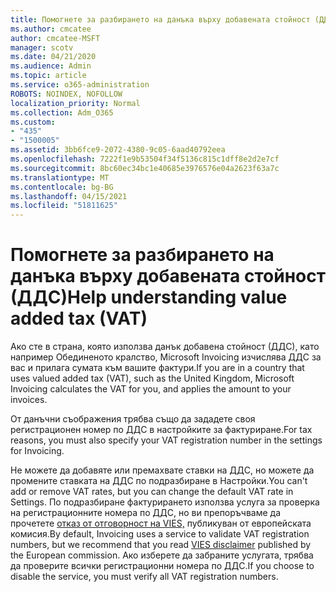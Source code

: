 ```yaml
---
title: Помогнете за разбирането на данъка върху добавената стойност (ДДС)
ms.author: cmcatee
author: cmcatee-MSFT
manager: scotv
ms.date: 04/21/2020
ms.audience: Admin
ms.topic: article
ms.service: o365-administration
ROBOTS: NOINDEX, NOFOLLOW
localization_priority: Normal
ms.collection: Adm_O365
ms.custom:
- "435"
- "1500005"
ms.assetid: 3bb6fce9-2072-4380-9c05-6aad40792eea
ms.openlocfilehash: 7222f1e9b53504f34f5136c815c1dff8e2d2e7cf
ms.sourcegitcommit: 8bc60ec34bc1e40685e3976576e04a2623f63a7c
ms.translationtype: MT
ms.contentlocale: bg-BG
ms.lasthandoff: 04/15/2021
ms.locfileid: "51811625"
---
```

# <a name="help-understanding-value-added-tax-vat"></a><span data-ttu-id="b464e-102">Помогнете за разбирането на данъка върху добавената стойност (ДДС)</span><span class="sxs-lookup"><span data-stu-id="b464e-102">Help understanding value added tax (VAT)</span></span>

<span data-ttu-id="b464e-103">Ако сте в страна, която използва данък добавена стойност (ДДС), като например Обединеното кралство, Microsoft Invoicing изчислява ДДС за вас и прилага сумата към вашите фактури.</span><span class="sxs-lookup"><span data-stu-id="b464e-103">If you are in a country that uses valued added tax (VAT), such as the United Kingdom, Microsoft Invoicing calculates the VAT for you, and applies the amount to your invoices.</span></span>
  
<span data-ttu-id="b464e-104">От данъчни съображения трябва също да зададете своя регистрационен номер по ДДС в настройките за фактуриране.</span><span class="sxs-lookup"><span data-stu-id="b464e-104">For tax reasons, you must also specify your VAT registration number in the settings for Invoicing.</span></span>
  
<span data-ttu-id="b464e-105">Не можете да добавяте или премахвате ставки на ДДС, но можете да промените ставката на ДДС по подразбиране в Настройки.</span><span class="sxs-lookup"><span data-stu-id="b464e-105">You can't add or remove VAT rates, but you can change the default VAT rate in Settings.</span></span> <span data-ttu-id="b464e-106">По подразбиране фактурирането използва услуга за проверка на регистрационните номера по ДДС, но ви препоръчваме да прочетете [отказ от отговорност на VIES,](https://go.microsoft.com/fwlink/?LinkID=841741) публикуван от европейската комисия.</span><span class="sxs-lookup"><span data-stu-id="b464e-106">By default, Invoicing uses a service to validate VAT registration numbers, but we recommend that you read [VIES disclaimer](https://go.microsoft.com/fwlink/?LinkID=841741) published by the European commission.</span></span> <span data-ttu-id="b464e-107">Ако изберете да забраните услугата, трябва да проверите всички регистрационни номера по ДДС.</span><span class="sxs-lookup"><span data-stu-id="b464e-107">If you choose to disable the service, you must verify all VAT registration numbers.</span></span>